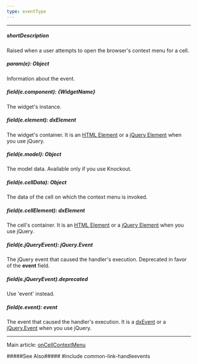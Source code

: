 ```yaml
---
type: eventType
---
```

---
##### shortDescription
Raised when a user attempts to open the browser's context menu for a cell.

##### param(e): Object
Information about the event.

##### field(e.component): {WidgetName}
The widget's instance.

##### field(e.element): dxElement
The widget's container. It is an [HTML Element](https://developer.mozilla.org/en-US/docs/Web/API/HTMLElement) or a [jQuery Element](https://api.jquery.com/Types/#jQuery) when you use jQuery.

##### field(e.model): Object
The model data. Available only if you use Knockout.

##### field(e.cellData): Object
The data of the cell on which the context menu is invoked.

##### field(e.cellElement): dxElement
The cell's container. It is an [HTML Element](https://developer.mozilla.org/en-US/docs/Web/API/HTMLElement) or a [jQuery Element](https://api.jquery.com/Types/#jQuery) when you use jQuery.

##### field(e.jQueryEvent): jQuery.Event
The jQuery event that caused the handler's execution. Deprecated in favor of the **event** field.

##### field(e.jQueryEvent).deprecated
Use 'event' instead.

##### field(e.event): event
The event that caused the handler's execution. It is a [dxEvent](/api-reference/50%20Common/Object%20Structures/dxEvent '/Documentation/ApiReference/Common/object_Structures/dxEvent/') or a [jQuery.Event](https://api.jquery.com/category/events/event-object) when you use jQuery.

---
Main article: [onCellContextMenu](/api-reference/10%20UI%20Widgets/dxScheduler/1%20Configuration/onCellContextMenu.md '/Documentation/ApiReference/UI_Widgets/dxScheduler/Configuration/#onCellContextMenu')

#####See Also#####
#include common-link-handleevents